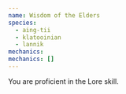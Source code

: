 ```yaml
---
name: Wisdom of the Elders
species:
  - aing-tii
  - klatooinian
  - lannik
mechanics:
mechanics: []
---
```

You are proficient in the Lore skill.
